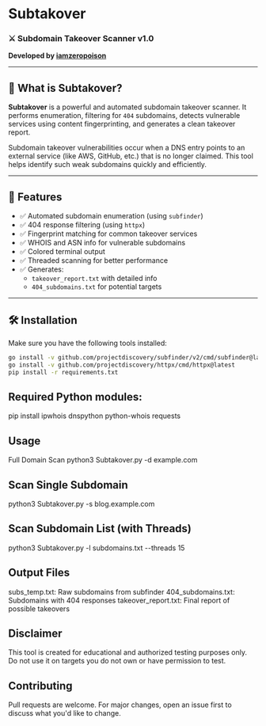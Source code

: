 # Subtakover

### ⚔️ Subdomain Takeover Scanner v1.0  
**Developed by [iamzeropoison](https://github.com/iamzeropoison)**

---

## 📌 What is Subtakover?

**Subtakover** is a powerful and automated subdomain takeover scanner. It performs enumeration, filtering for `404` subdomains, detects vulnerable services using content fingerprinting, and generates a clean takeover report.

Subdomain takeover vulnerabilities occur when a DNS entry points to an external service (like AWS, GitHub, etc.) that is no longer claimed. This tool helps identify such weak subdomains quickly and efficiently.

---

## 🚀 Features

- ✅ Automated subdomain enumeration (using `subfinder`)
- ✅ 404 response filtering (using `httpx`)
- ✅ Fingerprint matching for common takeover services
- ✅ WHOIS and ASN info for vulnerable subdomains
- ✅ Colored terminal output
- ✅ Threaded scanning for better performance
- ✅ Generates:
  - `takeover_report.txt` with detailed info
  - `404_subdomains.txt` for potential targets

---

## 🛠️ Installation

Make sure you have the following tools installed:

```bash
go install -v github.com/projectdiscovery/subfinder/v2/cmd/subfinder@latest
go install -v github.com/projectdiscovery/httpx/cmd/httpx@latest
pip install -r requirements.txt
```

## Required Python modules:


pip install ipwhois dnspython python-whois requests

## Usage

Full Domain Scan
python3 Subtakover.py -d example.com


## Scan Single Subdomain

python3 Subtakover.py -s blog.example.com



## Scan Subdomain List (with Threads)

python3 Subtakover.py -l subdomains.txt --threads 15



## Output Files

subs_temp.txt: Raw subdomains from subfinder
404_subdomains.txt: Subdomains with 404 responses
takeover_report.txt: Final report of possible takeovers


##  Disclaimer

This tool is created for educational and authorized testing purposes only.
Do not use it on targets you do not own or have permission to test.



## Contributing
 Pull requests are welcome. For major changes, open an issue first to discuss what you'd like to change.
